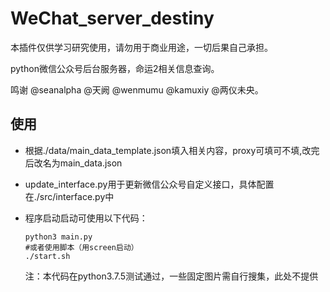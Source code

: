 # WeChat_server_destiny

本插件仅供学习研究使用，请勿用于商业用途，一切后果自己承担。

python微信公众号后台服务器，命运2相关信息查询。

鸣谢 @seanalpha @天阙 @wenmumu @kamuxiy @两仪未央。

## 使用
* 根据./data/main_data_template.json填入相关内容，proxy可填可不填,改完后改名为main_data.json

* update_interface.py用于更新微信公众号自定义接口，具体配置在./src/interface.py中

* 程序启动启动可使用以下代码：

  ~~~shell
  python3 main.py
  #或者使用脚本（用screen启动）
  ./start.sh
  ~~~

  注：本代码在python3.7.5测试通过，一些固定图片需自行搜集，此处不提供

